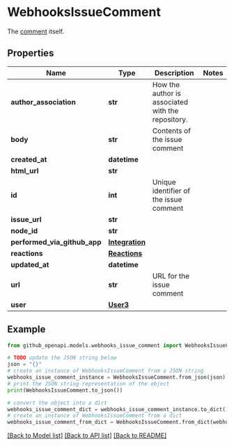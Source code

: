 # WebhooksIssueComment

The [comment](https://docs.github.com/rest/issues/comments#get-an-issue-comment) itself.

## Properties

Name | Type | Description | Notes
------------ | ------------- | ------------- | -------------
**author_association** | **str** | How the author is associated with the repository. | 
**body** | **str** | Contents of the issue comment | 
**created_at** | **datetime** |  | 
**html_url** | **str** |  | 
**id** | **int** | Unique identifier of the issue comment | 
**issue_url** | **str** |  | 
**node_id** | **str** |  | 
**performed_via_github_app** | [**Integration**](Integration.md) |  | 
**reactions** | [**Reactions**](Reactions.md) |  | 
**updated_at** | **datetime** |  | 
**url** | **str** | URL for the issue comment | 
**user** | [**User3**](User3.md) |  | 

## Example

```python
from github_openapi.models.webhooks_issue_comment import WebhooksIssueComment

# TODO update the JSON string below
json = "{}"
# create an instance of WebhooksIssueComment from a JSON string
webhooks_issue_comment_instance = WebhooksIssueComment.from_json(json)
# print the JSON string representation of the object
print(WebhooksIssueComment.to_json())

# convert the object into a dict
webhooks_issue_comment_dict = webhooks_issue_comment_instance.to_dict()
# create an instance of WebhooksIssueComment from a dict
webhooks_issue_comment_from_dict = WebhooksIssueComment.from_dict(webhooks_issue_comment_dict)
```
[[Back to Model list]](../README.md#documentation-for-models) [[Back to API list]](../README.md#documentation-for-api-endpoints) [[Back to README]](../README.md)


